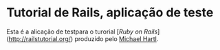 # Tutorial de Rails, aplicação de teste

Esta é a alicação de testpara o turorial [*Ruby on Rails*] (http://railstutorial.org/)
produzido pelo [Michael Hartl](http://michaelhartl.com/).
